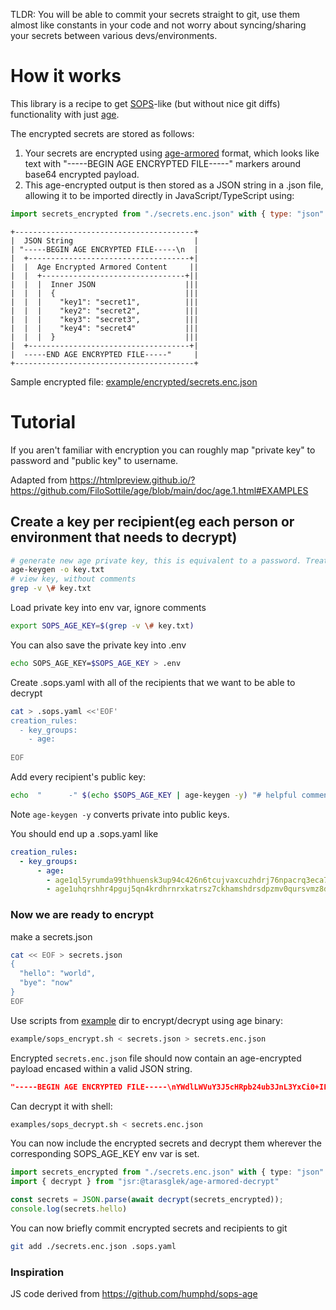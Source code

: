 TLDR: You will be able to commit your secrets straight to git, use them almost like constants in your code and not worry about syncing/sharing your secrets between various devs/environments.

# How it works

This library is a recipe to get [SOPS](https://github.com/getsops/sops)-like (but without nice git diffs) functionality with just [age](https://github.com/FiloSottile/age).

The encrypted secrets are stored as follows:
1. Your secrets are encrypted using [age-armored](https://pkg.go.dev/filippo.io/age/armor) format, which looks like text with "-----BEGIN AGE ENCRYPTED FILE-----" markers around base64 encrypted payload.
2. This age-encrypted output is then stored as a JSON string in a .json file, allowing it to be imported directly in JavaScript/TypeScript using:
```js
import secrets_encrypted from "./secrets.enc.json" with { type: "json" };
```

```
+----------------------------------------+
|  JSON String                           |
| "-----BEGIN AGE ENCRYPTED FILE-----\n  |
|  +------------------------------------+|
|  |  Age Encrypted Armored Content     ||
|  |  +--------------------------------+||
|  |  |  Inner JSON                    |||
|  |  |  {                             |||
|  |  |    "key1": "secret1",          |||
|  |  |    "key2": "secret2",          |||
|  |  |    "key3": "secret3",          |||
|  |  |    "key4": "secret4"           |||
|  |  |  }                             |||
|  +------------------------------------+|
|  -----END AGE ENCRYPTED FILE-----"     |
+----------------------------------------+
```

Sample encrypted file: [example/encrypted/secrets.enc.json](example/encrypted/secrets.enc.json)

# Tutorial

If you aren't familiar with encryption you can roughly map "private key" to password and "public key" to username.

Adapted from https://htmlpreview.github.io/?https://github.com/FiloSottile/age/blob/main/doc/age.1.html#EXAMPLES

## Create a key per recipient(eg each person or environment that needs to decrypt)
```sh
# generate new age private key, this is equivalent to a password. Treat accordingly
age-keygen -o key.txt
# view key, without comments
grep -v \# key.txt
```

Load private key into env var, ignore comments
```sh
export SOPS_AGE_KEY=$(grep -v \# key.txt)
```

You can also save the private key into .env
```sh
echo SOPS_AGE_KEY=$SOPS_AGE_KEY > .env
```

Create .sops.yaml with all of the recipients that we want to be able to decrypt
```sh
cat > .sops.yaml <<'EOF'
creation_rules:
  - key_groups:
    - age: 
      
EOF
```

Add every recipient's public key:
```sh
echo  "      -" $(echo $SOPS_AGE_KEY | age-keygen -y) "# helpful comment with description of recipient" >> .sops.yaml
```

Note `age-keygen -y` converts private into public keys.

You should end up a .sops.yaml like
```yaml
creation_rules:
  - key_groups:
      - age:  
        - age1ql5yrumda99thhuensk3up94c426n6tcujvaxcuzhdrj76npacrq3eca7e # deno deploy
        - age1uhqrshhr4pguj5qn4krdhrnrxkatrsz7ckhamshdrsdpzmv0qursvmz8d9 # smallweb
```

### Now we are ready to encrypt
make a secrets.json
```sh
cat << EOF > secrets.json
{
  "hello": "world",
  "bye": "now"
}
EOF
```

Use scripts from [example](https://github.com/tarasglek/age-armored-decrypt/tree/main/example) dir to encrypt/decrypt using age binary:
```sh
example/sops_encrypt.sh < secrets.json > secrets.enc.json
```

Encrypted `secrets.enc.json` file should now contain an age-encrypted payload encased within a valid JSON string. 
```json
"-----BEGIN AGE ENCRYPTED FILE-----\nYWdlLWVuY3J5cHRpb24ub3JnL3YxCi0+IFgyNTUxOSBzOURFMDRTbGFMemoyR1Np\nYnNjWE9TUkN1cFhNYVJDcCtZWjFlZEFtMkNJCnhXaVFiWk1tMFBZaVNVa2hNcDg1\nQ28wUk5qbmh0d0E4dXVwMnE0b3FPYk0KLT4gWDI1NTE5IGVJRTFQWXdvOE54NXdC\nNStFNXVVM3FNU3FkMzlQWXVPQkQyeCt1cW5SU2MKMENKYy93ZTI5VHR4VzVjUXpE\nUklKc1F6Ull6T3NMUTh6R1k1Yzc1c0ZGOAotLS0gc2FwZG1kUE9kZCtCZ3NSNWlN\nNkVyMlZhSmlweFAzUS80UXdvYytFR0lYRQqzSC7n9p84cSBaJnKd/3AAoGtKWUnZ\n1lT6V2dWWApCeEh2pcfEX+iIM8ZsAmws8fNqDS+a7SB4dQaHjGdmGr0NvSRr82Ts\nUw==\n-----END AGE ENCRYPTED FILE-----\n"
```

Can decrypt it with shell:
```sh
examples/sops_decrypt.sh < secrets.enc.json
```

You can now include the encrypted secrets and decrypt them wherever the corresponding SOPS_AGE_KEY env var is set.

```ts
import secrets_encrypted from "./secrets.enc.json" with { type: "json" };
import { decrypt } from "jsr:@tarasglek/age-armored-decrypt"

const secrets = JSON.parse(await decrypt(secrets_encrypted));
console.log(secrets.hello)
```

You can now briefly commit encrypted secrets and recipients to git
```sh
git add ./secrets.enc.json .sops.yaml
```

### Inspiration

JS code derived from https://github.com/humphd/sops-age

